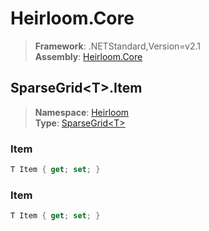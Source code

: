 # Heirloom.Core

> **Framework**: .NETStandard,Version=v2.1  
> **Assembly**: [Heirloom.Core][0]  

## SparseGrid\<T>.Item

> **Namespace**: [Heirloom][0]  
> **Type**: [SparseGrid\<T>][1]  

### Item

```cs
T Item { get; set; }
```

### Item

```cs
T Item { get; set; }
```

[0]: ../Heirloom.Core.md
[1]: Heirloom.SparseGrid[T].md
